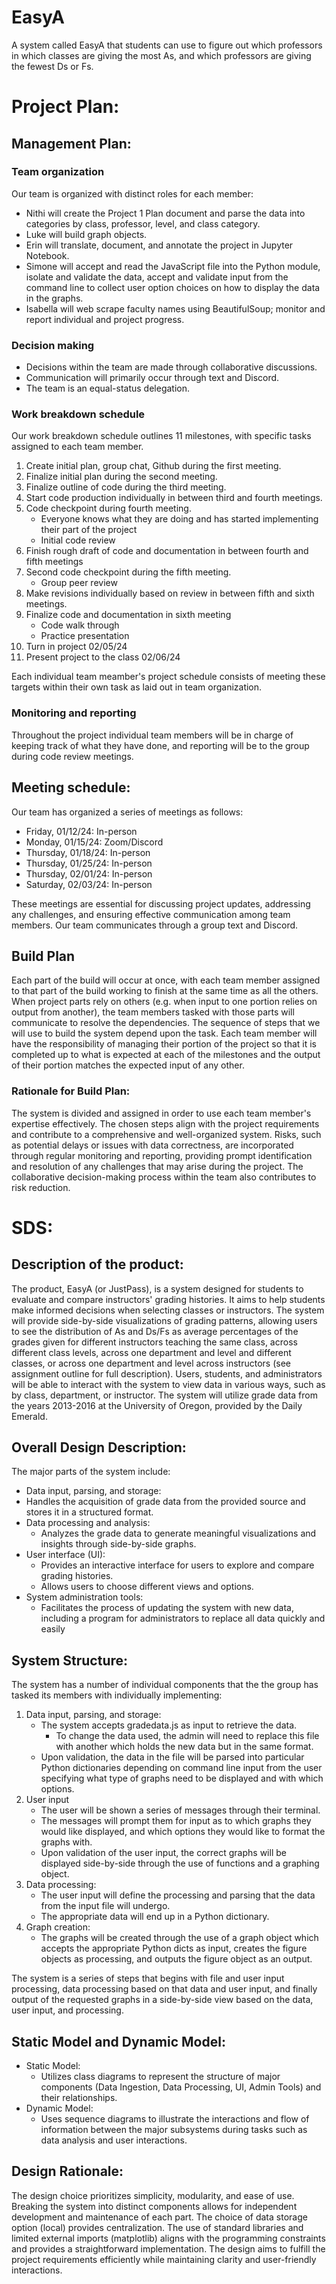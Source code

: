 # EasyA
A system called EasyA that students can use to figure out which professors in which classes are giving the most As, and which professors are giving the fewest Ds or Fs.

# Project Plan:

## Management Plan:

### Team organization
Our team is organized with distinct roles for each member:
- Nithi will create the Project 1 Plan document and parse the data into categories by class, professor, level, and class category.
- Luke will build graph objects.
- Erin will translate, document, and annotate the project in Jupyter Notebook.
- Simone will accept and read the JavaScript file into the Python module, isolate and validate the data, accept and validate input from the command line to collect user option choices on how to display the data in the graphs.
- Isabella will web scrape faculty names using BeautifulSoup; monitor and report individual and project progress.

### Decision making
- Decisions within the team are made through collaborative discussions.
- Communication will primarily occur through text and Discord.
- The team is an equal-status delegation.

### Work breakdown schedule
Our work breakdown schedule outlines 11 milestones, with specific tasks assigned to each team member. 
1. Create initial plan, group chat, Github during the first meeting.
2. Finalize initial plan during the second meeting.
3. Finalize outline of code during the third meeting.
4. Start code production individually in between third and fourth meetings.
5. Code checkpoint during fourth meeting.
    - Everyone knows what they are doing and has started implementing their part of the project
    - Initial code review
6. Finish rough draft of code and documentation in between fourth and fifth meetings 
7. Second code checkpoint during the fifth meeting.
    - Group peer review
8. Make revisions individually based on review in between fifth and sixth meetings.
9. Finalize code and documentation in sixth meeting
    - Code walk through 
    - Practice presentation
10. Turn in project 02/05/24
11. Present project to the class 02/06/24

Each individual team meamber's project schedule consists of meeting these targets within their own task as laid out in team organization.
 
### Monitoring and reporting
Throughout the project individual team members will be in charge of keeping track of what they have done, and reporting will be to the group during code review meetings. 

## Meeting schedule:
Our team has organized a series of meetings as follows:
- Friday, 01/12/24: In-person
- Monday, 01/15/24: Zoom/Discord
- Thursday, 01/18/24: In-person
- Thursday, 01/25/24: In-person
- Thursday, 02/01/24: In-person
- Saturday, 02/03/24: In-person

These meetings are essential for discussing project updates, addressing any challenges, and ensuring effective communication among team members.
Our team communicates through a group text and Discord.

## Build Plan
Each part of the build will occur at once, with each team member assigned to that part of the build working to finish at the same time as all the others. When project parts rely on others (e.g. when input to one portion relies on output from another), the team members tasked with those parts will communicate to resolve the dependencies. The sequence of steps that we will use to build the system depend upon the task. Each team member will have the responsibility of managing their portion of the project so that it is completed up to what is expected at each of the milestones and the output of their portion matches the expected input of any other.

### Rationale for Build Plan:
The system is divided and assigned in order to use each team member's expertise effectively. The chosen steps align with the project requirements and contribute to a comprehensive and well-organized system. Risks, such as potential delays or issues with data correctness, are incorporated through regular monitoring and reporting, providing prompt identification and resolution of any challenges that may arise during the project. The collaborative decision-making process within the team also contributes to risk reduction. 

# SDS:
## Description of the product:
The product, EasyA (or JustPass), is a system designed for students to evaluate and compare instructors' grading histories. It aims to help students make informed decisions when selecting classes or instructors. The system will provide side-by-side visualizations of grading patterns, allowing users to see the distribution of As and Ds/Fs as average percentages of the grades given for different instructors teaching the same class, across different class levels, across one department and level and different classes, or across one department and level across instructors (see assignment outline for full description). Users, students, and administrators will be able to interact with the system to view data in various ways, such as by class, department, or instructor. The system will utilize grade data from the years 2013-2016 at the University of Oregon, provided by the Daily Emerald. 

## Overall Design Description:
The major parts of the system include:
-  Data input, parsing, and storage: 
  - Handles the acquisition of grade data from the provided source and stores it in a structured format.
- Data processing and analysis: 
  - Analyzes the grade data to generate meaningful visualizations and insights through side-by-side graphs.
- User interface (UI): 
  - Provides an interactive interface for users to explore and compare grading histories. 
  - Allows users to choose different views and options.
- System administration tools: 
  - Facilitates the process of updating the system with new data, including a program for administrators to replace all data quickly and easily

## System Structure:
The system has a number of individual components that the the group has tasked its members with individually implementing:
1. Data input, parsing, and storage: 
    - The system accepts gradedata.js as input to retrieve the data.
      - To change the data used, the admin will need to replace this file with another which holds the new data but in the same format. 
    - Upon validation, the data in the file will be parsed into particular Python dictionaries depending on command line input from the user specifying what type of graphs need to be displayed and with which options.
2. User input
    - The user will be shown a series of messages through their terminal.
    - The messages will prompt them for input as to which graphs they would like displayed, and which options they would like to format the graphs with.
    - Upon validation of the user input, the correct graphs will be displayed side-by-side through the use of functions and a graphing object.
3. Data processing: 
    - The user input will define the processing and parsing that the data from the input file will undergo.
    - The appropriate data will end up in a Python dictionary.
4. Graph creation:
    - The graphs will be created through the use of a graph object which accepts the appropriate Python dicts as input, creates the figure objects as processing, and outputs the figure object as an output.

The system is a series of steps that begins with file and user input processing, data processing based on that data and user input, and finally output of the requested graphs in a side-by-side view based on the data, user input, and processing.
 
## Static Model and Dynamic Model:
- Static Model: 
  - Utilizes class diagrams to represent the structure of major components (Data Ingestion, Data Processing, UI, Admin Tools) and their relationships.
- Dynamic Model: 
  - Uses sequence diagrams to illustrate the interactions and flow of information between the major subsystems during tasks such as data analysis and user interactions.

## Design Rationale:
The design choice prioritizes simplicity, modularity, and ease of use. Breaking the system into distinct components allows for independent development and maintenance of each part. The choice of data storage option (local) provides centralization. The use of standard libraries and limited external imports (matplotlib) aligns with the programming constraints and provides a straightforward implementation. The design aims to fulfill the project requirements efficiently while maintaining clarity and user-friendly interactions.



